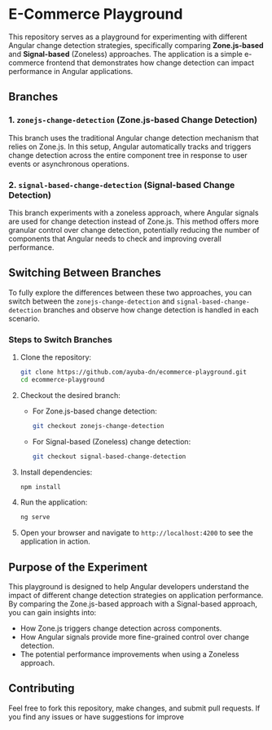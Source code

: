 # E-Commerce Playground

This repository serves as a playground for experimenting with different Angular change detection strategies, specifically comparing **Zone.js-based** and **Signal-based** (Zoneless) approaches. The application is a simple e-commerce frontend that demonstrates how change detection can impact performance in Angular applications.

## Branches

### 1. `zonejs-change-detection` (Zone.js-based Change Detection)

This branch uses the traditional Angular change detection mechanism that relies on Zone.js. In this setup, Angular automatically tracks and triggers change detection across the entire component tree in response to user events or asynchronous operations.

### 2. `signal-based-change-detection` (Signal-based Change Detection)

This branch experiments with a zoneless approach, where Angular signals are used for change detection instead of Zone.js. This method offers more granular control over change detection, potentially reducing the number of components that Angular needs to check and improving overall performance.

## Switching Between Branches

To fully explore the differences between these two approaches, you can switch between the `zonejs-change-detection` and `signal-based-change-detection` branches and observe how change detection is handled in each scenario.

### Steps to Switch Branches

1. Clone the repository:

   ```bash
   git clone https://github.com/ayuba-dn/ecommerce-playground.git
   cd ecommerce-playground
   ```

2. Checkout the desired branch:

   - For Zone.js-based change detection:

     ```bash
     git checkout zonejs-change-detection
     ```

   - For Signal-based (Zoneless) change detection:
     ```bash
     git checkout signal-based-change-detection
     ```

3. Install dependencies:

   ```bash
   npm install
   ```

4. Run the application:

   ```bash
   ng serve
   ```

5. Open your browser and navigate to `http://localhost:4200` to see the application in action.

## Purpose of the Experiment

This playground is designed to help Angular developers understand the impact of different change detection strategies on application performance. By comparing the Zone.js-based approach with a Signal-based approach, you can gain insights into:

- How Zone.js triggers change detection across components.
- How Angular signals provide more fine-grained control over change detection.
- The potential performance improvements when using a Zoneless approach.

## Contributing

Feel free to fork this repository, make changes, and submit pull requests. If you find any issues or have suggestions for improve
